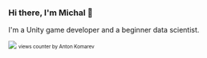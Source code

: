 ### Hi there, I'm Michal 👋

I'm a Unity game developer and a beginner data scientist.

<!--
**MichalMSlusarski/MichalMSlusarski** is a ✨ _special_ ✨ repository because its `README.md` (this file) appears on your GitHub profile.

Here are some ideas to get you started:

- 🔭 I’m currently working on ...
- 🌱 I’m currently learning ...
- 👯 I’m looking to collaborate on ...
- 🤔 I’m looking for help with ...
- 💬 Ask me about ...
- 📫 How to reach me: ...
- 😄 Pronouns: ...
- ⚡ Fun fact: ...
-->

![](https://komarev.com/ghpvc/?username=MichalMSlusarski&color=yellow)
<sub><sup>views counter by Anton Komarev</sup></sub>
